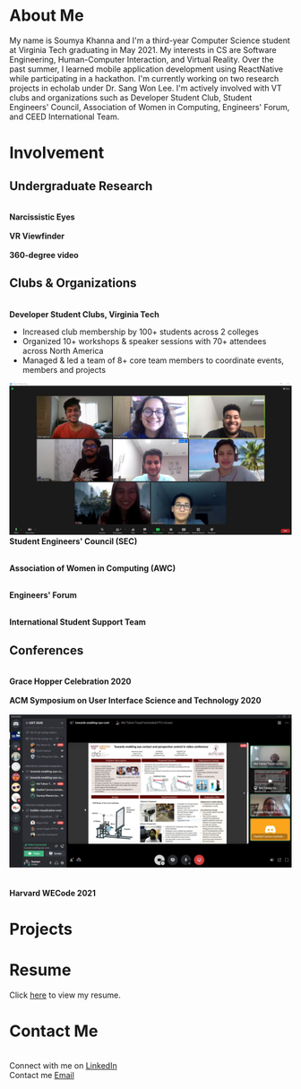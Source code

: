 # About Me

My name is Soumya Khanna and I'm a third-year Computer Science student at Virginia Tech graduating in May 2021. My interests in CS are Software Engineering, Human-Computer Interaction, and Virtual Reality. Over the past summer, I learned mobile application development using ReactNative while participating in a hackathon. I'm currently working on two research projects in echolab under Dr. Sang Won Lee. I'm actively involved with VT clubs and organizations such as Developer Student Club, Student Engineers' Council, Association of Women in Computing, Engineers' Forum, and CEED International Team. 

# Involvement

## Undergraduate Research

<br>**Narcissistic Eyes**
<br>
<br>**VR Viewfinder**
<br>
<br>**360-degree video**
<br>

## Clubs & Organizations 

<br>**Developer Student Clubs, Virginia Tech**
<br>
  - Increased club membership by 100+ students across 2 colleges
  - Organized 10+ workshops & speaker sessions with 70+ attendees across North America
  - Managed & led a team of 8+ core team members to coordinate events, members and projects

![DSC Core Team](dsc3.JPG)
<br>**Student Engineers' Council (SEC)**
<br>

<br>**Association of Women in Computing (AWC)**
<br>

<br>**Engineers' Forum**
<br>

<br>**International Student Support Team**
<br>


## Conferences

<br>**Grace Hopper Celebration 2020**
<br>
<br>**ACM Symposium on User Interface Science and Technology 2020**
<br>
<br>
![Echolab Workshop Paper](Capture.JPG)
<br>
<br>
<br>**Harvard WECode 2021**
<br>

# Projects


# Resume

Click [here](https://github.com/soumyakhanna/soumyakhanna.github.io/blob/master/Soumya%20Khanna%20Resume.pdf) to view my resume.

# Contact Me

<br>Connect with me on [LinkedIn](https://www.linkedin.com/in/soumyakhanna/)
<br>Contact me [Email](mailto:soumyak@vt.edu)
